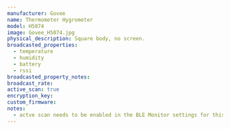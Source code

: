 ```yaml
---
manufacturer: Govee
name: Thermometer Hygrometer
model: H5074
image: Govee_H5074.jpg
physical_description: Square body, no screen.
broadcasted_properties:
  - temperature
  - humidity
  - battery
  - rssi
broadcasted_property_notes:
broadcast_rate:
active_scan: true
encryption_key:
custom_firmware:
notes:
  - actve scan needs to be enabled in the BLE Monitor settings for this sensor to work.
---
```

